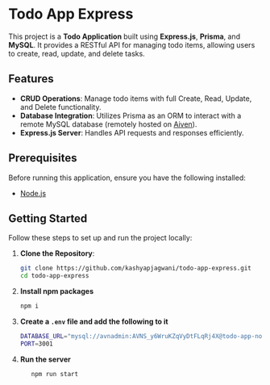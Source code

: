 # Todo App Express

This project is a **Todo Application** built using **Express.js**, **Prisma**, and **MySQL**. It provides a RESTful API for managing todo items, allowing users to create, read, update, and delete tasks.

## Features

- **CRUD Operations**: Manage todo items with full Create, Read, Update, and Delete functionality.
- **Database Integration**: Utilizes Prisma as an ORM to interact with a remote MySQL database (remotely hosted on [Aiven](https://aiven.io/)).
- **Express.js Server**: Handles API requests and responses efficiently.

## Prerequisites

Before running this application, ensure you have the following installed:

- [Node.js](https://nodejs.org/)

## Getting Started

Follow these steps to set up and run the project locally:

1. **Clone the Repository**:

   ```bash
   git clone https://github.com/kashyapjagwani/todo-app-express.git
   cd todo-app-express

2. **Install npm packages**
   ```bash
   npm i

3. **Create a `.env` file and add the following to it**
   ```bash
   DATABASE_URL="mysql://avnadmin:AVNS_y6WruKZqVyDtFLqRj4X@todo-app-nooro-todo-app-nooro.c.aivencloud.com:28468/defaultdb"
   PORT=3001
4. **Run the server**
   ```bash
      npm run start


